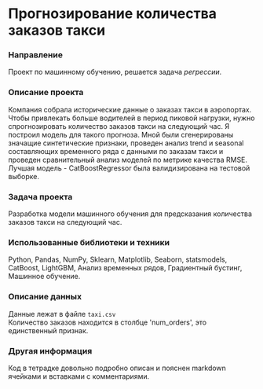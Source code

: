 # Прогнозирование количества заказов такси

### Направление
Проект по машинному обучению, решается задача *регрессии*.

### Описание проекта
Компания собрала исторические данные о заказах такси в аэропортах. Чтобы привлекать больше водителей в период пиковой нагрузки, нужно спрогнозировать количество заказов такси на следующий час. Я построил модель для такого прогноза. Мной были сгенерированы значащие синтетические признаки, проведен анализ trend и seasonal составляющих временного ряда с данными по заказам такси и проведен сравнительный анализ моделей по метрике качества RMSE. Лучшая модель - CatBoostRegressor была валидизирована на тестовой выборке.

### Задача проекта
Разработка модели машинного обучения для предсказания количества заказов такси на следующий час.

### Использованные библиотеки и техники
Python, Pandas, NumPy, Sklearn, Matplotlib, Seaborn, statsmodels, CatBoost, LightGBM, Анализ временных рядов, Градиентный бустинг, Машинное обучение.

### Описание данных
Данные лежат в файле `taxi.csv`  
Количество заказов находится в столбце 'num_orders', это единственный признак.

### Другая информация
Код в тетрадке довольно подробно описан и пояснен markdown ячейками и вставками с комментариями.
